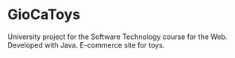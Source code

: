 # GioCaToys
University project for the Software Technology course for the Web. 
Developed with Java. 
E-commerce site for toys.
